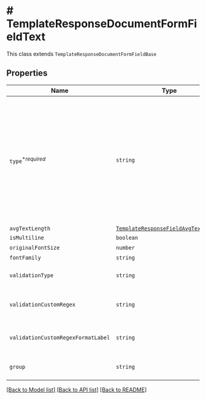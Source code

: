 # # TemplateResponseDocumentFormFieldText

This class extends `TemplateResponseDocumentFormFieldBase`

## Properties

Name | Type | Description | Notes
------------ | ------------- | ------------- | -------------
| `type`<sup>*_required_</sup> | ```string``` |  The type of this form field. See [field types](/api/reference/constants/#field-types).<br><br>* Text Field uses `TemplateResponseDocumentFormFieldText`<br>* Dropdown Field uses `TemplateResponseDocumentFormFieldDropdown`<br>* Hyperlink Field uses `TemplateResponseDocumentFormFieldHyperlink`<br>* Checkbox Field uses `TemplateResponseDocumentFormFieldCheckbox`<br>* Radio Field uses `TemplateResponseDocumentFormFieldRadio`<br>* Signature Field uses `TemplateResponseDocumentFormFieldSignature`<br>* Date Signed Field uses `TemplateResponseDocumentFormFieldDateSigned`<br>* Initials Field uses `TemplateResponseDocumentFormFieldInitials`  |  [default to 'text'] |
| `avgTextLength` | [```TemplateResponseFieldAvgTextLength```](TemplateResponseFieldAvgTextLength.md) |    |  |
| `isMultiline` | ```boolean``` |  Whether this form field is multiline text.  |  |
| `originalFontSize` | ```number``` |  Original font size used in this form field&#39;s text.  |  |
| `fontFamily` | ```string``` |  Font family used in this form field&#39;s text.  |  |
| `validationType` | ```string``` |  Each text field may contain a `validation_type` parameter. Check out the list of [validation types](https://faq.hellosign.com/hc/en-us/articles/217115577) to learn more about the possible values.  |  |
| `validationCustomRegex` | ```string``` |  When `validation_type` is set to `custom_regex`, this specifies the custom regular expression pattern that will be used to validate the text field.  |  |
| `validationCustomRegexFormatLabel` | ```string``` |  When `validation_type` is set to `custom_regex`, this specifies the error message displayed to the signer when the text does not match the provided regex pattern.  |  |
| `group` | ```string``` |  The name of the group this field is in. If this field is not a group, this defaults to `null` except for Radio fields.  |  |

[[Back to Model list]](../../README.md#models) [[Back to API list]](../../README.md#endpoints) [[Back to README]](../../README.md)

